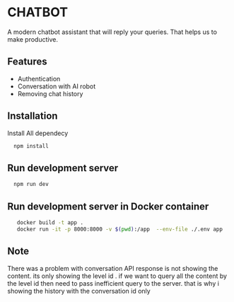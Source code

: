 
# CHATBOT

A modern chatbot assistant that will reply your queries. That helps us to make productive.


## Features

- Authentication
- Conversation with AI robot
- Removing chat history


## Installation

Install All dependecy

```bash
  npm install
```


    
## Run development server

```bash
  npm run dev
```

## Run development server in Docker container

```bash
   docker build -t app .
   docker run -it -p 8000:8000 -v $(pwd):/app  --env-file ./.env app 
```

    
## Note

There was a problem with conversation API response is not showing the content. its only showing the level id . if we want to query all the content by the level id then need to pass inefficient query to the server. that is why i showing the history with the conversation id only

